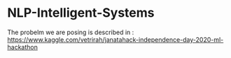 # NLP-Intelligent-Systems
The probelm we are posing is described in : https://www.kaggle.com/vetrirah/janatahack-independence-day-2020-ml-hackathon
